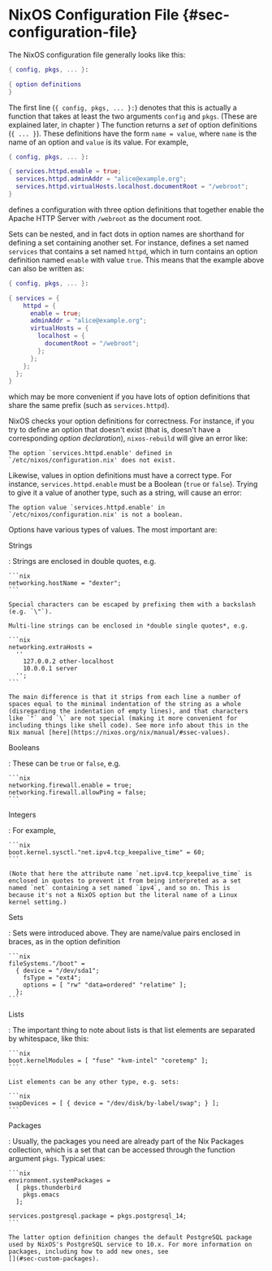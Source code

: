 # NixOS Configuration File {#sec-configuration-file}

The NixOS configuration file generally looks like this:

```nix
{ config, pkgs, ... }:

{ option definitions
}
```

The first line (`{ config, pkgs, ... }:`) denotes that this is actually
a function that takes at least the two arguments `config` and `pkgs`.
(These are explained later, in chapter [](#sec-writing-modules)) The
function returns a *set* of option definitions (`{ ... }`).
These definitions have the form `name = value`, where `name` is the
name of an option and `value` is its value. For example,

```nix
{ config, pkgs, ... }:

{ services.httpd.enable = true;
  services.httpd.adminAddr = "alice@example.org";
  services.httpd.virtualHosts.localhost.documentRoot = "/webroot";
}
```

defines a configuration with three option definitions that together
enable the Apache HTTP Server with `/webroot` as the document root.

Sets can be nested, and in fact dots in option names are shorthand for
defining a set containing another set. For instance,
[](#opt-services.httpd.enable) defines a set named
`services` that contains a set named `httpd`, which in turn contains an
option definition named `enable` with value `true`. This means that the
example above can also be written as:

```nix
{ config, pkgs, ... }:

{ services = {
    httpd = {
      enable = true;
      adminAddr = "alice@example.org";
      virtualHosts = {
        localhost = {
          documentRoot = "/webroot";
        };
      };
    };
  };
}
```

which may be more convenient if you have lots of option definitions that
share the same prefix (such as `services.httpd`).

NixOS checks your option definitions for correctness. For instance, if
you try to define an option that doesn't exist (that is, doesn't have a
corresponding *option declaration*), `nixos-rebuild` will give an error
like:

```plain
The option `services.httpd.enable' defined in `/etc/nixos/configuration.nix' does not exist.
```

Likewise, values in option definitions must have a correct type. For
instance, `services.httpd.enable` must be a Boolean (`true` or `false`).
Trying to give it a value of another type, such as a string, will cause
an error:

```plain
The option value `services.httpd.enable' in `/etc/nixos/configuration.nix' is not a boolean.
```

Options have various types of values. The most important are:

Strings

:   Strings are enclosed in double quotes, e.g.

    ```nix
    networking.hostName = "dexter";
    ```

    Special characters can be escaped by prefixing them with a backslash
    (e.g. `\"`).

    Multi-line strings can be enclosed in *double single quotes*, e.g.

    ```nix
    networking.extraHosts =
      ''
        127.0.0.2 other-localhost
        10.0.0.1 server
      '';
    ```

    The main difference is that it strips from each line a number of
    spaces equal to the minimal indentation of the string as a whole
    (disregarding the indentation of empty lines), and that characters
    like `"` and `\` are not special (making it more convenient for
    including things like shell code). See more info about this in the
    Nix manual [here](https://nixos.org/nix/manual/#ssec-values).

Booleans

:   These can be `true` or `false`, e.g.

    ```nix
    networking.firewall.enable = true;
    networking.firewall.allowPing = false;
    ```

Integers

:   For example,

    ```nix
    boot.kernel.sysctl."net.ipv4.tcp_keepalive_time" = 60;
    ```

    (Note that here the attribute name `net.ipv4.tcp_keepalive_time` is
    enclosed in quotes to prevent it from being interpreted as a set
    named `net` containing a set named `ipv4`, and so on. This is
    because it's not a NixOS option but the literal name of a Linux
    kernel setting.)

Sets

:   Sets were introduced above. They are name/value pairs enclosed in
    braces, as in the option definition

    ```nix
    fileSystems."/boot" =
      { device = "/dev/sda1";
        fsType = "ext4";
        options = [ "rw" "data=ordered" "relatime" ];
      };
    ```

Lists

:   The important thing to note about lists is that list elements are
    separated by whitespace, like this:

    ```nix
    boot.kernelModules = [ "fuse" "kvm-intel" "coretemp" ];
    ```

    List elements can be any other type, e.g. sets:

    ```nix
    swapDevices = [ { device = "/dev/disk/by-label/swap"; } ];
    ```

Packages

:   Usually, the packages you need are already part of the Nix Packages
    collection, which is a set that can be accessed through the function
    argument `pkgs`. Typical uses:

    ```nix
    environment.systemPackages =
      [ pkgs.thunderbird
        pkgs.emacs
      ];

    services.postgresql.package = pkgs.postgresql_14;
    ```

    The latter option definition changes the default PostgreSQL package
    used by NixOS's PostgreSQL service to 10.x. For more information on
    packages, including how to add new ones, see
    [](#sec-custom-packages).

